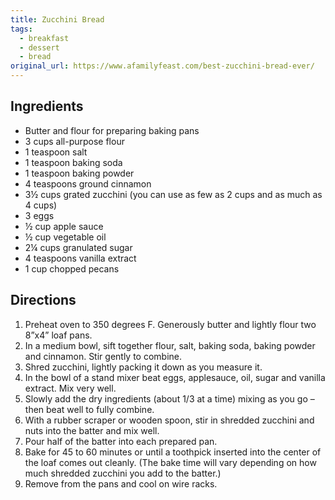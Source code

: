 ```yaml
---
title: Zucchini Bread
tags:
  - breakfast
  - dessert
  - bread
original_url: https://www.afamilyfeast.com/best-zucchini-bread-ever/
---
```


## Ingredients

* Butter and flour for preparing baking pans
* 3 cups all-purpose flour
* 1 teaspoon salt
* 1 teaspoon baking soda
* 1 teaspoon baking powder
* 4 teaspoons ground cinnamon
* 3½ cups grated zucchini (you can use as few as 2 cups and as much as 4 cups)
* 3 eggs
* ½ cup apple sauce
* ½ cup vegetable oil
* 2¼ cups granulated sugar
* 4 teaspoons vanilla extract
* 1 cup chopped pecans

## Directions

1. Preheat oven to 350 degrees F. Generously butter and lightly flour two 8”x4” loaf pans.
1. In a medium bowl, sift together flour, salt, baking soda, baking powder and cinnamon. Stir gently to combine.
1. Shred zucchini, lightly packing it down as you measure it.
1. In the bowl of a stand mixer beat eggs, applesauce, oil, sugar and vanilla extract. Mix very well.
1. Slowly add the dry ingredients (about 1/3 at a time) mixing as you go – then beat well to fully combine.
1. With a rubber scraper or wooden spoon, stir in shredded zucchini and nuts into the batter and mix well.
1. Pour half of the batter into each prepared pan.
1. Bake for 45 to 60 minutes or until a toothpick inserted into the center of the loaf comes out cleanly. (The bake time will vary depending on how much shredded zucchini you add to the batter.)
1. Remove from the pans and cool on wire racks.